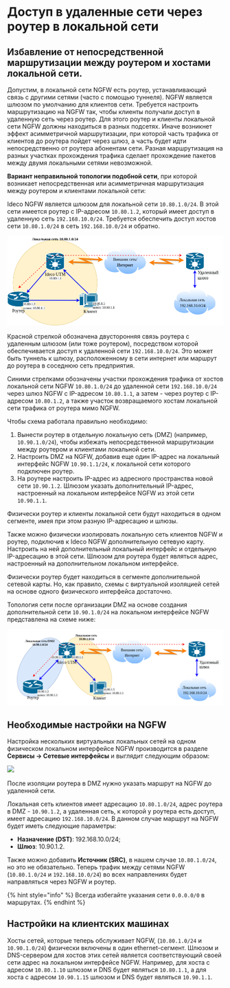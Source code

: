 # Доступ в удаленные сети через роутер в локальной сети

## Избавление от непосредственной маршрутизации между роутером и хостами локальной сети.

Допустим, в локальной сети NGFW есть роутер, устанавливающий связь с другими сетями (часто с помощью туннеля). NGFW является шлюзом по умолчанию для клиентов сети. Требуется настроить маршрутизацию на NGFW так, чтобы клиенты получали доступ в удаленную сеть через роутер. Для этого роутер и клиенты локальной сети NGFW должны находиться в разных подсетях. Иначе возникнет эффект асимметричной маршрутизации, при которой часть трафика от клиентов до роутера пойдет через шлюз, а часть будет идти непосредственно от роутера абонентам сети. Разная маршрутизация на разных участках прохождения трафика сделает прохождение пакетов между двумя локальными сетями невозможной.

**Вариант неправильной топологии подобной сети**, при которой возникает непосредственная или асимметричная маршрутизация между роутером и клиентами локальной сети:

Ideco NGFW является шлюзом для локальной сети `10.80.1.0/24`. В этой сети имеется роутер с IP-адресом `10.80.1.2`, который имеет доступ в удаленную сеть `192.168.10.0/24`. Требуется обеспечить доступ хостов сети `10.80.1.0/24` в сеть `192.168.10.0/24` и обратно.

![](../../.gitbook/assets/nets-var1.png)

Красной стрелкой обозначена двусторонняя связь роутера с удаленным шлюзом (или тоже роутером), посредством которой обеспечивается доступ к удаленной сети `192.168.10.0/24`. Это может быть туннель к шлюзу, расположенному в сети интернет или маршрут до роутера в соседнюю сеть предприятия.

Синими стрелками обозначены участки прохождения трафика от хостов локальной сети NGFW `10.80.1.0/24` до удаленной сети `192.168.10.0/24` через шлюз NGFW c IP-адресом `10.80.1.1`, а затем - через роутер с IP-адресом `10.80.1.2`, а также участок возвращаемого хостам локальной сети трафика от роутера мимо NGFW.

Чтобы схема работала правильно необходимо: 

1. Вынести роутер в отдельную локальную сеть (DMZ) (например, `10.90.1.0/24`), чтобы избежать непосредственной маршрутизации между роутером и клиентами локальной сети. 
2. Настроить DMZ на NGFW, добавив еще один IP-адрес на локальный интерфейс NGFW `10.90.1.1/24`, к локальной сети которого подключен роутер. 
3. На роутере настроить IP-адрес из адресного пространства новой сети `10.90.1.2`. Шлюзом указать дополнительный IP-адрес, настроенный на локальном интерфейсе NGFW из этой сети `10.90.1.1`.

Физически роутер и клиенты локальной сети будут находиться в одном сегменте, имея при этом разную IP-адресацию и шлюзы.

Также можно физически изолировать локальную сеть клиентов NGFW и роутер, подключив к Ideco NGFW дополнительную сетевую карту. Настроить на ней дополнительный локальный интерфейс и отдельную IP-адресацию в этой сети. Шлюзом для роутера будет являться адрес, настроенный на дополнительном локальном интерфейсе.

Физически роутер будет находиться в сегменте дополнительной сетевой карты. Но, как правило, схемы с виртуальной изоляцией сетей на основе одного физического интерфейса достаточно.

Топология сети после организации DMZ на основе создания дополнительной сети `10.90.1.0/24` на локальном интерфейсе NGFW представлена на схеме ниже:

![](../../.gitbook/assets/nets-var2.png)

## Необходимые настройки на NGFW

Настройка нескольких виртуальных локальных сетей на одном физическом локальном интерфейсе NGFW производится в разделе **Сервисы -> Сетевые интерфейсы** и выглядит следующим образом:

![](../../.gitbook/assets/intarface\_0002.png)

После изоляции роутера в DMZ нужно указать маршрут на NGFW до удаленной сети.

Локальная сеть клиентов имеет адресацию `10.80.1.0/24`, адрес роутера в DMZ - `10.90.1.2`, а удаленная сеть, к которой у роутера есть доступ, имеет адресацию `192.168.10.0/24`. В данном случае маршрут на NGFW будет иметь следующие параметры:

* **Назначение (DST)**: 192.168.10.0/24;
* **Шлюз**: 10.90.1.2.

Также можно добавить **Источник (SRC)**, в нашем случае `10.80.1.0/24`, но это не обязательно. Теперь трафик между сетями NGFW (`10.80.1.0/24` и `192.168.10.0/24`) во всех направлениях будет направляться через NGFW и роутер.

{% hint style="info" %}
Всегда избегайте указания сети `0.0.0.0/0` в маршрутах.
{% endhint %}

## Настройки на клиентских машинах

Хосты сетей, которые теперь обслуживает NGFW, (`10.80.1.0/24` и `10.90.1.0/24`) физически включены в один ethernet-сегмент. Шлюзом и DNS-сервером для хостов этих сетей является соответствующий своей сети адрес на локальном интерфейсе NGFW. Например, для хоста с адресом `10.80.1.10` шлюзом и DNS будет являться `10.80.1.1`, а для хоста с адресом `10.90.1.15` шлюзом и DNS будет являться `10.90.1.1`.
